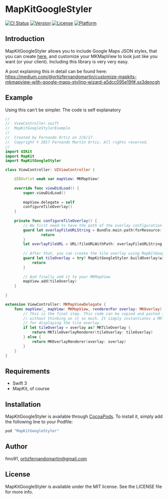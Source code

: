 # MapKitGoogleStyler

[![CI Status](http://img.shields.io/travis/fmo91/MapKitGoogleStyler.svg?style=flat)](https://travis-ci.org/fmo91/MapKitGoogleStyler)
[![Version](https://img.shields.io/cocoapods/v/MapKitGoogleStyler.svg?style=flat)](http://cocoapods.org/pods/MapKitGoogleStyler)
[![License](https://img.shields.io/cocoapods/l/MapKitGoogleStyler.svg?style=flat)](http://cocoapods.org/pods/MapKitGoogleStyler)
[![Platform](https://img.shields.io/cocoapods/p/MapKitGoogleStyler.svg?style=flat)](http://cocoapods.org/pods/MapKitGoogleStyler)

## Introduction

MapKitGoogleStyler allows you to include Google Maps JSON styles, that you can create [here](https://mapstyle.withgoogle.com/), and customize your MKMapView to look just like you want (or your client). Including this library is very very easy.

A post explaining this in detail can be found here: https://medium.com/@ortizfernandomartin/customize-mapkits-mkmapview-with-google-maps-styling-wizard-a5dcc095e19f#.ss3dencgh

## Example

Using this can't be simpler. The code is self explanatory

```swift
//
//  ViewController.swift
//  MapKitGoogleStylerExample
//
//  Created by Fernando Ortiz on 2/6/17.
//  Copyright © 2017 Fernando Martín Ortiz. All rights reserved.
//
import UIKit
import MapKit
import MapKitGoogleStyler

class ViewController: UIViewController {

    @IBOutlet weak var mapView: MKMapView!
    
    override func viewDidLoad() {
        super.viewDidLoad()
        
        mapView.delegate = self
        configureTileOverlay()
    }
    
    private func configureTileOverlay() {
        // We first need to have the path of the overlay configuration JSON
        guard let overlayFileURLString = Bundle.main.path(forResource: "overlay", ofType: "json") else {
                return
        }
        let overlayFileURL = URL(fileURLWithPath: overlayFileURLString)
        
        // After that, you can create the tile overlay using MapKitGoogleStyler
        guard let tileOverlay = try? MapKitGoogleStyler.buildOverlay(with: overlayFileURL) else {
            return
        }
        
        // And finally add it to your MKMapView
        mapView.add(tileOverlay)
    }
    
}

extension ViewController: MKMapViewDelegate {
    func mapView(_ mapView: MKMapView, rendererFor overlay: MKOverlay) -> MKOverlayRenderer {
        // This is the final step. This code can be copied and pasted into your project
        // without thinking on it so much. It simply instantiates a MKTileOverlayRenderer
        // for displaying the tile overlay.
        if let tileOverlay = overlay as? MKTileOverlay {
            return MKTileOverlayRenderer(tileOverlay: tileOverlay)
        } else {
            return MKOverlayRenderer(overlay: overlay)
        }
    }
}
```

## Requirements

* Swift 3
* MapKit, of course

## Installation

MapKitGoogleStyler is available through [CocoaPods](http://cocoapods.org). To install
it, simply add the following line to your Podfile:

```ruby
pod "MapKitGoogleStyler"
```

## Author

fmo91, ortizfernandomartin@gmail.com

## License

MapKitGoogleStyler is available under the MIT license. See the LICENSE file for more info.
